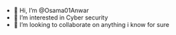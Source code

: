 - 👋 Hi, I’m @Osama01Anwar
- 👀 I’m interested in Cyber security
- 💞️ I’m looking to collaborate on anything i know for sure


<!---
Osama01Anwar/Osama01Anwar is a ✨ special ✨ repository because its `README.md` (this file) appears on your GitHub profile.
You can click the Preview link to take a look at your changes.
--->
